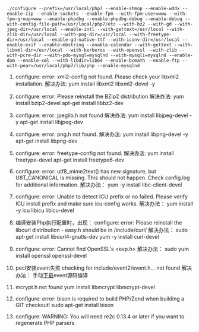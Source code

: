 ```
./configure --prefix=/usr/local/php7 --enable-shmop --enable-wddx --enable-zip --enable-sockets --enable-fpm --with-fpm-user=www --with-fpm-group=www --enable-phpdbg --enable-phpdbg-debug --enable-debug --with-config-file-path=/usr/local/php7/etc --with-bz2 --with-gd --with-jpeg-dir=/usr/local --enable-intl --with-gettext=/usr/local --with-zlib-dir=/usr/local --with-png-dir=/usr/local --with-freetype-dir=/usr/local --enable-gd-native-ttf --with-iconv-dir=/usr/local --enable-exif --enable-mbstring --enable-calendar --with-gettext --with-libxml-dir=/usr/local --with-kerberos --with-openssl --with-zlib --with-pcre-dir --with-pdo-mysql=mysqlnd --with-mysqli=mysqlnd --enable-dom --enable-xml --with-libdir=lib64 --enable-bcmath --enable-ftp --with-pear=/usr/local/php7/lib/php --enable-mysqlnd

```

1. configure: error: xml2-config not found. Please check your libxml2 installation.
  解决办法:
  yum install libxml2 libxml2-devel -y

2. configure: error: Please reinstall the BZip2 distribution
 解决办法:
  yum install bzip2-devel
  apt-get install libbz2-dev

3. configure: error: jpeglib.h not found
 解决办法:
 yum install libjpeg-devel -y
 apt-get install libjpeg-dev
 
4. configure: error: png.h not found.
 解决办法:
 yum install libpng-devel -y
 apt-get install libpng-dev
 
5. configure: error: freetype-config not found.
 解决办法:
 yum install  freetype-devel
 apt-get install freetype6-dev

6. configure: error: utf8_mime2text() has new signature, but U8T_CANONICAL is missing. This should not happen. Check config.log for additional information.
 解决办法：
 yum -y install libc-client-devel
 
7. configure: error: Unable to detect ICU prefix or no failed. Please verify ICU install prefix and make sure icu-config works.
 解决办法：
 yum install -y icu libicu libicu-devel
 
8. 编译安装Php执行配置时，出现：
   configure: error: Please reinstall the libcurl distribution - easy.h should be in <curl-dir>/include/curl/
   解决办法：
   sudo apt-get install libcurl4-gnutls-dev 
   yum -y install curl-devel
 
9. configure: error: Cannot find OpenSSL\'s <evp.h>
  解决办法：
  sudo 
  yum install openssl openssl-devel
 
10. pecl安装event失败 checking for include/event2/event.h... not found
 解决办法：
 手动[下载](https://github.com/expressif/pecl-event-libevent)event源码编译
 
11. mcrypt.h not found
 yum install libmcrypt libmcrypt-devel
 
12. configure: error: bison is required to build PHP/Zend when building a GIT checkout!
 sudo apt-get install bison
 
13. configure: WARNING: You will need re2c 0.13.4 or later if you want to regenerate PHP parsers
